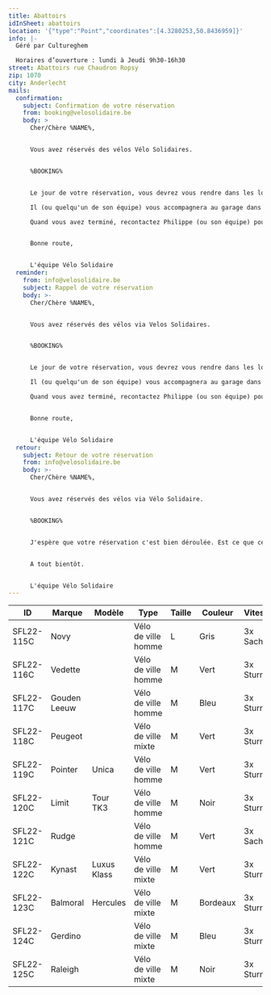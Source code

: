 ```yaml
---
title: Abattoirs
idInSheet: abattoirs
location: '{"type":"Point","coordinates":[4.3280253,50.8436959]}'
info: |-
  Géré par Cultureghem

  Horaires d’ouverture : lundi à Jeudi 9h30-16h30
street: Abattoirs rue Chaudron Ropsy
zip: 1070
city: Anderlecht
mails:
  confirmation:
    subject: Confirmation de votre réservation
    from: booking@velosolidaire.be
    body: >
      Cher/Chère %NAME%,


      Vous avez réservés des vélos Vélo Solidaires.


      %BOOKING%


      Le jour de votre réservation, vous devrez vous rendre dans les locaux de Cultureghem (à gauche de l'entrée avec les 2 taureaux) et demander à parler à Philippe DeBondt. Vous n'aurez qu'à lui mentionner que vous avez fait une location de Vélos Solidaires et lui mentionner le nom de votre association. 

      Il (ou quelqu'un de son équipe) vous accompagnera au garage dans lequel se trouvent les vélos, ce garage est situé dans les caves, c'est un peu impressionnant au début. Il vous suffira alors de sélectionner les vélos appropriés à votre activité. N'oubliez pas en partant de bien refermer le volet et éteindre la lumière. 

      Quand vous avez terminé, recontactez Philippe (ou son équipe) pour qu'il vous redonne accès au garage et que vous puissiez ranger les vélos.


      Bonne route, 


      L'équipe Vélo Solidaire
  reminder:
    from: info@velosolidaire.be
    subject: Rappel de votre réservation
    body: >-
      Cher/Chère %NAME%,


      Vous avez réservés des vélos via Velos Solidaires.


      %BOOKING%


      Le jour de votre réservation, vous devrez vous rendre dans les locaux de Cultureghem (à gauche de l'entrée avec les 2 taureaux) et demander à parler à Philippe DeBondt. Vous n'aurez qu'à lui mentionner que vous avez fait une location de Vélos Solidaires et lui mentionner le nom de votre association. 

      Il (ou quelqu'un de son équipe) vous accompagnera au garage dans lequel se trouvent les vélos, ce garage est situé dans les caves, c'est un peu impressionnant au début. Il vous suffira alors de sélectionner les vélos appropriés à votre activité. N'oubliez pas en partant de bien refermer le volet et éteindre la lumière. 

      Quand vous avez terminé, recontactez Philippe (ou son équipe) pour qu'il vous redonne accès au garage et que vous puissiez ranger les vélos.


      Bonne route, 


      L'équipe Vélo Solidaire
  retour:
    subject: Retour de votre réservation
    from: info@velosolidaire.be
    body: >-
      Cher/Chère %NAME%,


      Vous avez réservés des vélos via Vélo Solidaire.


      %BOOKING%


      J'espère que votre réservation c'est bien déroulée. Est ce que certains vélos ont eu des dégâts? Veuillez dans ce cas nous transmettre par retour de cet Email les numéros des vélos endommagés ainsi que les problèmes détectés pour que nous puissions au plus vite les réparer. 


      A tout bientôt.


      L'équipe Vélo Solidaire
---
```

<!--StartFragment-->

| ID         | Marque       | Modèle      | Type                | Taille | Couleur  | Vitesses   |
| ---------- | ------------ | ----------- | ------------------- | ------ | -------- | ---------- |
| SFL22-115C | Novy         |             | Vélo de ville homme | L      | Gris     | 3x Sachs   |
| SFL22-116C | Vedette      |             | Vélo de ville homme | M      | Vert     | 3x Sturmey |
| SFL22-117C | Gouden Leeuw |             | Vélo de ville homme | M      | Bleu     | 3x Sturmey |
| SFL22-118C | Peugeot      |             | Vélo de ville mixte | M      | Vert     | 3x Sturmey |
| SFL22-119C | Pointer      | Unica       | Vélo de ville homme | M      | Vert     | 3x Sturmey |
| SFL22-120C | Limit        | Tour TK3    | Vélo de ville homme | M      | Noir     | 3x Sturmey |
| SFL22-121C | Rudge        |             | Vélo de ville homme | M      | Vert     | 3x Sachs   |
| SFL22-122C | Kynast       | Luxus Klass | Vélo de ville mixte | M      | Vert     | 3x Sturmey |
| SFL22-123C | Balmoral     | Hercules    | Vélo de ville mixte | M      | Bordeaux | 3x Sturmey |
| SFL22-124C | Gerdino      |             | Vélo de ville mixte | M      | Bleu     | 3x Sturmey |
| SFL22-125C | Raleigh      |             | Vélo de ville mixte | M      | Noir     | 3x Sturmey |

<!--EndFragment-->